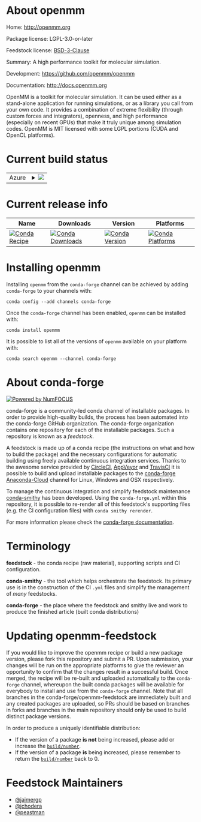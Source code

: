 About openmm
============

Home: http://openmm.org

Package license: LGPL-3.0-or-later

Feedstock license: [BSD-3-Clause](https://github.com/conda-forge/openmm-feedstock/blob/master/LICENSE.txt)

Summary: A high performance toolkit for molecular simulation.

Development: https://github.com/openmm/openmm

Documentation: http://docs.openmm.org

OpenMM is a toolkit for molecular simulation. It can be used either as a
stand-alone application for running simulations, or as a library you call
from your own code. It provides a combination of extreme flexibility
(through custom forces and integrators), openness, and high performance
(especially on recent GPUs) that make it truly unique among simulation
codes. OpenMM is MIT licensed with some LGPL portions (CUDA and OpenCL
platforms).


Current build status
====================


<table>
    
  <tr>
    <td>Azure</td>
    <td>
      <details>
        <summary>
          <a href="https://dev.azure.com/conda-forge/feedstock-builds/_build/latest?definitionId=8065&branchName=master">
            <img src="https://dev.azure.com/conda-forge/feedstock-builds/_apis/build/status/openmm-feedstock?branchName=master">
          </a>
        </summary>
        <table>
          <thead><tr><th>Variant</th><th>Status</th></tr></thead>
          <tbody><tr>
              <td>linux_64_cuda_compiler_version10.0numpy1.16python3.6.____cpython</td>
              <td>
                <a href="https://dev.azure.com/conda-forge/feedstock-builds/_build/latest?definitionId=8065&branchName=master">
                  <img src="https://dev.azure.com/conda-forge/feedstock-builds/_apis/build/status/openmm-feedstock?branchName=master&jobName=linux&configuration=linux_64_cuda_compiler_version10.0numpy1.16python3.6.____cpython" alt="variant">
                </a>
              </td>
            </tr><tr>
              <td>linux_64_cuda_compiler_version10.0numpy1.16python3.7.____cpython</td>
              <td>
                <a href="https://dev.azure.com/conda-forge/feedstock-builds/_build/latest?definitionId=8065&branchName=master">
                  <img src="https://dev.azure.com/conda-forge/feedstock-builds/_apis/build/status/openmm-feedstock?branchName=master&jobName=linux&configuration=linux_64_cuda_compiler_version10.0numpy1.16python3.7.____cpython" alt="variant">
                </a>
              </td>
            </tr><tr>
              <td>linux_64_cuda_compiler_version10.0numpy1.16python3.8.____cpython</td>
              <td>
                <a href="https://dev.azure.com/conda-forge/feedstock-builds/_build/latest?definitionId=8065&branchName=master">
                  <img src="https://dev.azure.com/conda-forge/feedstock-builds/_apis/build/status/openmm-feedstock?branchName=master&jobName=linux&configuration=linux_64_cuda_compiler_version10.0numpy1.16python3.8.____cpython" alt="variant">
                </a>
              </td>
            </tr><tr>
              <td>linux_64_cuda_compiler_version10.0numpy1.19python3.9.____cpython</td>
              <td>
                <a href="https://dev.azure.com/conda-forge/feedstock-builds/_build/latest?definitionId=8065&branchName=master">
                  <img src="https://dev.azure.com/conda-forge/feedstock-builds/_apis/build/status/openmm-feedstock?branchName=master&jobName=linux&configuration=linux_64_cuda_compiler_version10.0numpy1.19python3.9.____cpython" alt="variant">
                </a>
              </td>
            </tr><tr>
              <td>linux_64_cuda_compiler_version10.1numpy1.16python3.6.____cpython</td>
              <td>
                <a href="https://dev.azure.com/conda-forge/feedstock-builds/_build/latest?definitionId=8065&branchName=master">
                  <img src="https://dev.azure.com/conda-forge/feedstock-builds/_apis/build/status/openmm-feedstock?branchName=master&jobName=linux&configuration=linux_64_cuda_compiler_version10.1numpy1.16python3.6.____cpython" alt="variant">
                </a>
              </td>
            </tr><tr>
              <td>linux_64_cuda_compiler_version10.1numpy1.16python3.7.____cpython</td>
              <td>
                <a href="https://dev.azure.com/conda-forge/feedstock-builds/_build/latest?definitionId=8065&branchName=master">
                  <img src="https://dev.azure.com/conda-forge/feedstock-builds/_apis/build/status/openmm-feedstock?branchName=master&jobName=linux&configuration=linux_64_cuda_compiler_version10.1numpy1.16python3.7.____cpython" alt="variant">
                </a>
              </td>
            </tr><tr>
              <td>linux_64_cuda_compiler_version10.1numpy1.16python3.8.____cpython</td>
              <td>
                <a href="https://dev.azure.com/conda-forge/feedstock-builds/_build/latest?definitionId=8065&branchName=master">
                  <img src="https://dev.azure.com/conda-forge/feedstock-builds/_apis/build/status/openmm-feedstock?branchName=master&jobName=linux&configuration=linux_64_cuda_compiler_version10.1numpy1.16python3.8.____cpython" alt="variant">
                </a>
              </td>
            </tr><tr>
              <td>linux_64_cuda_compiler_version10.1numpy1.19python3.9.____cpython</td>
              <td>
                <a href="https://dev.azure.com/conda-forge/feedstock-builds/_build/latest?definitionId=8065&branchName=master">
                  <img src="https://dev.azure.com/conda-forge/feedstock-builds/_apis/build/status/openmm-feedstock?branchName=master&jobName=linux&configuration=linux_64_cuda_compiler_version10.1numpy1.19python3.9.____cpython" alt="variant">
                </a>
              </td>
            </tr><tr>
              <td>linux_64_cuda_compiler_version10.2numpy1.16python3.6.____cpython</td>
              <td>
                <a href="https://dev.azure.com/conda-forge/feedstock-builds/_build/latest?definitionId=8065&branchName=master">
                  <img src="https://dev.azure.com/conda-forge/feedstock-builds/_apis/build/status/openmm-feedstock?branchName=master&jobName=linux&configuration=linux_64_cuda_compiler_version10.2numpy1.16python3.6.____cpython" alt="variant">
                </a>
              </td>
            </tr><tr>
              <td>linux_64_cuda_compiler_version10.2numpy1.16python3.7.____cpython</td>
              <td>
                <a href="https://dev.azure.com/conda-forge/feedstock-builds/_build/latest?definitionId=8065&branchName=master">
                  <img src="https://dev.azure.com/conda-forge/feedstock-builds/_apis/build/status/openmm-feedstock?branchName=master&jobName=linux&configuration=linux_64_cuda_compiler_version10.2numpy1.16python3.7.____cpython" alt="variant">
                </a>
              </td>
            </tr><tr>
              <td>linux_64_cuda_compiler_version10.2numpy1.16python3.8.____cpython</td>
              <td>
                <a href="https://dev.azure.com/conda-forge/feedstock-builds/_build/latest?definitionId=8065&branchName=master">
                  <img src="https://dev.azure.com/conda-forge/feedstock-builds/_apis/build/status/openmm-feedstock?branchName=master&jobName=linux&configuration=linux_64_cuda_compiler_version10.2numpy1.16python3.8.____cpython" alt="variant">
                </a>
              </td>
            </tr><tr>
              <td>linux_64_cuda_compiler_version10.2numpy1.19python3.9.____cpython</td>
              <td>
                <a href="https://dev.azure.com/conda-forge/feedstock-builds/_build/latest?definitionId=8065&branchName=master">
                  <img src="https://dev.azure.com/conda-forge/feedstock-builds/_apis/build/status/openmm-feedstock?branchName=master&jobName=linux&configuration=linux_64_cuda_compiler_version10.2numpy1.19python3.9.____cpython" alt="variant">
                </a>
              </td>
            </tr><tr>
              <td>linux_64_cuda_compiler_version11.0numpy1.16python3.6.____cpython</td>
              <td>
                <a href="https://dev.azure.com/conda-forge/feedstock-builds/_build/latest?definitionId=8065&branchName=master">
                  <img src="https://dev.azure.com/conda-forge/feedstock-builds/_apis/build/status/openmm-feedstock?branchName=master&jobName=linux&configuration=linux_64_cuda_compiler_version11.0numpy1.16python3.6.____cpython" alt="variant">
                </a>
              </td>
            </tr><tr>
              <td>linux_64_cuda_compiler_version11.0numpy1.16python3.7.____cpython</td>
              <td>
                <a href="https://dev.azure.com/conda-forge/feedstock-builds/_build/latest?definitionId=8065&branchName=master">
                  <img src="https://dev.azure.com/conda-forge/feedstock-builds/_apis/build/status/openmm-feedstock?branchName=master&jobName=linux&configuration=linux_64_cuda_compiler_version11.0numpy1.16python3.7.____cpython" alt="variant">
                </a>
              </td>
            </tr><tr>
              <td>linux_64_cuda_compiler_version11.0numpy1.16python3.8.____cpython</td>
              <td>
                <a href="https://dev.azure.com/conda-forge/feedstock-builds/_build/latest?definitionId=8065&branchName=master">
                  <img src="https://dev.azure.com/conda-forge/feedstock-builds/_apis/build/status/openmm-feedstock?branchName=master&jobName=linux&configuration=linux_64_cuda_compiler_version11.0numpy1.16python3.8.____cpython" alt="variant">
                </a>
              </td>
            </tr><tr>
              <td>linux_64_cuda_compiler_version11.0numpy1.19python3.9.____cpython</td>
              <td>
                <a href="https://dev.azure.com/conda-forge/feedstock-builds/_build/latest?definitionId=8065&branchName=master">
                  <img src="https://dev.azure.com/conda-forge/feedstock-builds/_apis/build/status/openmm-feedstock?branchName=master&jobName=linux&configuration=linux_64_cuda_compiler_version11.0numpy1.19python3.9.____cpython" alt="variant">
                </a>
              </td>
            </tr><tr>
              <td>linux_64_cuda_compiler_version9.2numpy1.16python3.6.____cpython</td>
              <td>
                <a href="https://dev.azure.com/conda-forge/feedstock-builds/_build/latest?definitionId=8065&branchName=master">
                  <img src="https://dev.azure.com/conda-forge/feedstock-builds/_apis/build/status/openmm-feedstock?branchName=master&jobName=linux&configuration=linux_64_cuda_compiler_version9.2numpy1.16python3.6.____cpython" alt="variant">
                </a>
              </td>
            </tr><tr>
              <td>linux_64_cuda_compiler_version9.2numpy1.16python3.7.____cpython</td>
              <td>
                <a href="https://dev.azure.com/conda-forge/feedstock-builds/_build/latest?definitionId=8065&branchName=master">
                  <img src="https://dev.azure.com/conda-forge/feedstock-builds/_apis/build/status/openmm-feedstock?branchName=master&jobName=linux&configuration=linux_64_cuda_compiler_version9.2numpy1.16python3.7.____cpython" alt="variant">
                </a>
              </td>
            </tr><tr>
              <td>linux_64_cuda_compiler_version9.2numpy1.16python3.8.____cpython</td>
              <td>
                <a href="https://dev.azure.com/conda-forge/feedstock-builds/_build/latest?definitionId=8065&branchName=master">
                  <img src="https://dev.azure.com/conda-forge/feedstock-builds/_apis/build/status/openmm-feedstock?branchName=master&jobName=linux&configuration=linux_64_cuda_compiler_version9.2numpy1.16python3.8.____cpython" alt="variant">
                </a>
              </td>
            </tr><tr>
              <td>linux_64_cuda_compiler_version9.2numpy1.19python3.9.____cpython</td>
              <td>
                <a href="https://dev.azure.com/conda-forge/feedstock-builds/_build/latest?definitionId=8065&branchName=master">
                  <img src="https://dev.azure.com/conda-forge/feedstock-builds/_apis/build/status/openmm-feedstock?branchName=master&jobName=linux&configuration=linux_64_cuda_compiler_version9.2numpy1.19python3.9.____cpython" alt="variant">
                </a>
              </td>
            </tr><tr>
              <td>osx_64_numpy1.16python3.6.____cpython</td>
              <td>
                <a href="https://dev.azure.com/conda-forge/feedstock-builds/_build/latest?definitionId=8065&branchName=master">
                  <img src="https://dev.azure.com/conda-forge/feedstock-builds/_apis/build/status/openmm-feedstock?branchName=master&jobName=osx&configuration=osx_64_numpy1.16python3.6.____cpython" alt="variant">
                </a>
              </td>
            </tr><tr>
              <td>osx_64_numpy1.16python3.7.____cpython</td>
              <td>
                <a href="https://dev.azure.com/conda-forge/feedstock-builds/_build/latest?definitionId=8065&branchName=master">
                  <img src="https://dev.azure.com/conda-forge/feedstock-builds/_apis/build/status/openmm-feedstock?branchName=master&jobName=osx&configuration=osx_64_numpy1.16python3.7.____cpython" alt="variant">
                </a>
              </td>
            </tr><tr>
              <td>osx_64_numpy1.16python3.8.____cpython</td>
              <td>
                <a href="https://dev.azure.com/conda-forge/feedstock-builds/_build/latest?definitionId=8065&branchName=master">
                  <img src="https://dev.azure.com/conda-forge/feedstock-builds/_apis/build/status/openmm-feedstock?branchName=master&jobName=osx&configuration=osx_64_numpy1.16python3.8.____cpython" alt="variant">
                </a>
              </td>
            </tr><tr>
              <td>osx_64_numpy1.19python3.9.____cpython</td>
              <td>
                <a href="https://dev.azure.com/conda-forge/feedstock-builds/_build/latest?definitionId=8065&branchName=master">
                  <img src="https://dev.azure.com/conda-forge/feedstock-builds/_apis/build/status/openmm-feedstock?branchName=master&jobName=osx&configuration=osx_64_numpy1.19python3.9.____cpython" alt="variant">
                </a>
              </td>
            </tr><tr>
              <td>win_64_numpy1.16python3.6.____cpython</td>
              <td>
                <a href="https://dev.azure.com/conda-forge/feedstock-builds/_build/latest?definitionId=8065&branchName=master">
                  <img src="https://dev.azure.com/conda-forge/feedstock-builds/_apis/build/status/openmm-feedstock?branchName=master&jobName=win&configuration=win_64_numpy1.16python3.6.____cpython" alt="variant">
                </a>
              </td>
            </tr><tr>
              <td>win_64_numpy1.16python3.7.____cpython</td>
              <td>
                <a href="https://dev.azure.com/conda-forge/feedstock-builds/_build/latest?definitionId=8065&branchName=master">
                  <img src="https://dev.azure.com/conda-forge/feedstock-builds/_apis/build/status/openmm-feedstock?branchName=master&jobName=win&configuration=win_64_numpy1.16python3.7.____cpython" alt="variant">
                </a>
              </td>
            </tr><tr>
              <td>win_64_numpy1.16python3.8.____cpython</td>
              <td>
                <a href="https://dev.azure.com/conda-forge/feedstock-builds/_build/latest?definitionId=8065&branchName=master">
                  <img src="https://dev.azure.com/conda-forge/feedstock-builds/_apis/build/status/openmm-feedstock?branchName=master&jobName=win&configuration=win_64_numpy1.16python3.8.____cpython" alt="variant">
                </a>
              </td>
            </tr><tr>
              <td>win_64_numpy1.19python3.9.____cpython</td>
              <td>
                <a href="https://dev.azure.com/conda-forge/feedstock-builds/_build/latest?definitionId=8065&branchName=master">
                  <img src="https://dev.azure.com/conda-forge/feedstock-builds/_apis/build/status/openmm-feedstock?branchName=master&jobName=win&configuration=win_64_numpy1.19python3.9.____cpython" alt="variant">
                </a>
              </td>
            </tr>
          </tbody>
        </table>
      </details>
    </td>
  </tr>
</table>

Current release info
====================

| Name | Downloads | Version | Platforms |
| --- | --- | --- | --- |
| [![Conda Recipe](https://img.shields.io/badge/recipe-openmm-green.svg)](https://anaconda.org/conda-forge/openmm) | [![Conda Downloads](https://img.shields.io/conda/dn/conda-forge/openmm.svg)](https://anaconda.org/conda-forge/openmm) | [![Conda Version](https://img.shields.io/conda/vn/conda-forge/openmm.svg)](https://anaconda.org/conda-forge/openmm) | [![Conda Platforms](https://img.shields.io/conda/pn/conda-forge/openmm.svg)](https://anaconda.org/conda-forge/openmm) |

Installing openmm
=================

Installing `openmm` from the `conda-forge` channel can be achieved by adding `conda-forge` to your channels with:

```
conda config --add channels conda-forge
```

Once the `conda-forge` channel has been enabled, `openmm` can be installed with:

```
conda install openmm
```

It is possible to list all of the versions of `openmm` available on your platform with:

```
conda search openmm --channel conda-forge
```


About conda-forge
=================

[![Powered by NumFOCUS](https://img.shields.io/badge/powered%20by-NumFOCUS-orange.svg?style=flat&colorA=E1523D&colorB=007D8A)](http://numfocus.org)

conda-forge is a community-led conda channel of installable packages.
In order to provide high-quality builds, the process has been automated into the
conda-forge GitHub organization. The conda-forge organization contains one repository
for each of the installable packages. Such a repository is known as a *feedstock*.

A feedstock is made up of a conda recipe (the instructions on what and how to build
the package) and the necessary configurations for automatic building using freely
available continuous integration services. Thanks to the awesome service provided by
[CircleCI](https://circleci.com/), [AppVeyor](https://www.appveyor.com/)
and [TravisCI](https://travis-ci.com/) it is possible to build and upload installable
packages to the [conda-forge](https://anaconda.org/conda-forge)
[Anaconda-Cloud](https://anaconda.org/) channel for Linux, Windows and OSX respectively.

To manage the continuous integration and simplify feedstock maintenance
[conda-smithy](https://github.com/conda-forge/conda-smithy) has been developed.
Using the ``conda-forge.yml`` within this repository, it is possible to re-render all of
this feedstock's supporting files (e.g. the CI configuration files) with ``conda smithy rerender``.

For more information please check the [conda-forge documentation](https://conda-forge.org/docs/).

Terminology
===========

**feedstock** - the conda recipe (raw material), supporting scripts and CI configuration.

**conda-smithy** - the tool which helps orchestrate the feedstock.
                   Its primary use is in the construction of the CI ``.yml`` files
                   and simplify the management of *many* feedstocks.

**conda-forge** - the place where the feedstock and smithy live and work to
                  produce the finished article (built conda distributions)


Updating openmm-feedstock
=========================

If you would like to improve the openmm recipe or build a new
package version, please fork this repository and submit a PR. Upon submission,
your changes will be run on the appropriate platforms to give the reviewer an
opportunity to confirm that the changes result in a successful build. Once
merged, the recipe will be re-built and uploaded automatically to the
`conda-forge` channel, whereupon the built conda packages will be available for
everybody to install and use from the `conda-forge` channel.
Note that all branches in the conda-forge/openmm-feedstock are
immediately built and any created packages are uploaded, so PRs should be based
on branches in forks and branches in the main repository should only be used to
build distinct package versions.

In order to produce a uniquely identifiable distribution:
 * If the version of a package **is not** being increased, please add or increase
   the [``build/number``](https://conda.io/docs/user-guide/tasks/build-packages/define-metadata.html#build-number-and-string).
 * If the version of a package **is** being increased, please remember to return
   the [``build/number``](https://conda.io/docs/user-guide/tasks/build-packages/define-metadata.html#build-number-and-string)
   back to 0.

Feedstock Maintainers
=====================

* [@jaimergp](https://github.com/jaimergp/)
* [@jchodera](https://github.com/jchodera/)
* [@peastman](https://github.com/peastman/)

